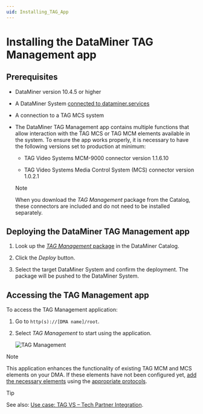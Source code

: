 ```yaml
---
uid: Installing_TAG_App
---
```


# Installing the DataMiner TAG Management app

## Prerequisites

- DataMiner version 10.4.5 or higher

- A DataMiner System [connected to dataminer.services](xref:Connecting_your_DataMiner_System_to_the_cloud)

- A connection to a TAG MCS system

- The DataMiner TAG Management app contains multiple functions that allow interaction with the TAG MCS or TAG MCM elements available in the system. To ensure the app works properly, it is necessary to have the following versions set to production at minimum:

  - TAG Video Systems MCM-9000 connector version 1.1.6.10

  - TAG Video Systems Media Control System (MCS) connector version 1.0.2.1

  > [!NOTE]
  > When you download the *TAG Management* package from the Catalog, these connectors are included and do not need to be installed separately.

## Deploying the DataMiner TAG Management app

1. Look up the [*TAG Management* package](https://catalog.dataminer.services/details/package/6076) in the DataMiner Catalog.

1. Click the *Deploy* button.

1. Select the target DataMiner System and confirm the deployment. The package will be pushed to the DataMiner System.

## Accessing the TAG Management app

To access the TAG Management application:

1. Go to `http(s)://[DMA name]/root`.

1. Select *TAG Management* to start using the application.

   ![TAG Management](~/user-guide/images/TAG_application.png)

> [!NOTE]
> This application enhances the functionality of existing TAG MCM and MCS elements on your DMA. If these elements have not been configured yet, [add the necessary elements](xref:Adding_elements) using the [appropriate protocols](https://docs.dataminer.services/connector/doc/TAG_Video_Systems_MBC-7000.html).

> [!TIP]
> See also: [Use case: TAG VS – Tech Partner Integration](https://community.dataminer.services/use-case/tag-vs-tech-partner-integration/).
